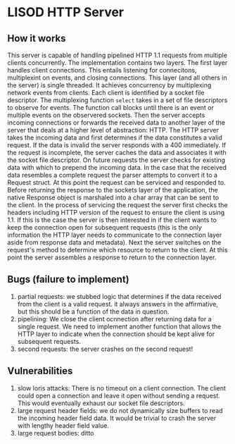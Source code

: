 # LISOD HTTP Server

## How it works

  This server is capable of handling pipelined HTTP 1.1 requests from multiple clients concurrently. The implementation contains two layers. 
  The first layer handles client connections. This entails listening for connecitons, multiplexint on events, and closing connections. This layer (and all others in the server) is single threaded. It achieves concurrency by multiplexing network events from clients. Each client is identified by a socket file descriptor. The multiplexing function `select` takes in a set of file descriptors to observe for events. The function call blocks until there is an event or multiple events on the observered sockets. Then the server accepts incoming connections or forwards the received data to another layer of the server that deals at a higher level of abstraction: HTTP. 
  The HTTP server takes the incoming data and first determines if the data constitutes a valid request. If the data is invalid the server responds with a 400 immediately. If the request is incomplete, the server caches the data and associates it with the socket file descriptor. On future requests the server checks for existing data with which to prepend the incoming data. In the case that the received data resembles a complete request the parser attempts to convert it to a Request struct. At this point the request can be serviced and responded to. Before returning the response to the sockets layer of the application, the native Response object is marshaled into a char array that can be sent to the client.
  In the process of servicing the request the server first checks the headers including HTTP version of the request to ensure the client is using 1.1. If this is the case the server is then interested in if the client wants to keep the connection open for subsequent requests (this is the only information the HTTP layer needs to communicate to the connection layer aside from response data and metadata). Next the server switches on the request's method to determine which resource to return to the client. At this point the server assembles a response to return to the connection layer.
  
## Bugs (failure to implement)

  1. partial requests: we stubbed logic that determines if the data received from the client is a valid request. it always answers in the affirmative, but this should be a function of the data in question.
  1. pipelining: We close the client ocnnection after returning data for a single request. We need to implement another function that allows the HTTP layer to indicate when the connection should be kept alive for subsequent requests.
  1. second requests: the server crashes on the second request!

## Vulnerabilities

  1. slow loris attacks: There is no timeout on a client connection. The client could open a connection and leave it open without sending a request. This would eventually exhaust our socket file descriptors.
  1. large request header fields: we do not dynamically size buffers to read the incoming header field data. It would be trivial to crash the server with lengthy header field value.
  1. large request bodies: ditto
  
  
  